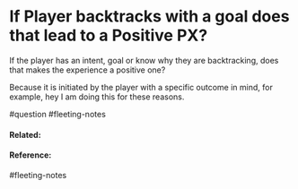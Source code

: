 # If Player backtracks with a goal does that lead to a Positive PX?

If the player has an intent, goal or know why they are backtracking, does that makes the experience a positive one?

Because it is initiated by the player with a specific outcome in mind, for example, hey I am doing this for these reasons.

#question  #fleeting-notes 
#### Related:


#### Reference:
#fleeting-notes 